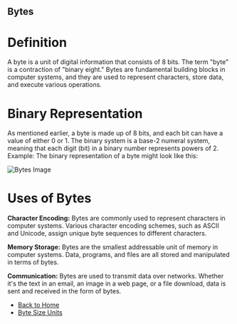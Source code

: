 ## Bytes

# Definition
A byte is a unit of digital information that consists of 8 bits. The term "byte" is a contraction of "binary eight." 
Bytes are fundamental building blocks in computer systems, and they are used to represent characters, store data, and execute various operations.

# Binary Representation
As mentioned earlier, a byte is made up of 8 bits, and each bit can have a value of either 0 or 1. 
The binary system is a base-2 numeral system, meaning that each digit (bit) in a binary number represents powers of 2.
Example: The binary representation of a byte might look like this: 

![Bytes Image](https://scontent-ord5-2.xx.fbcdn.net/v/t1.18169-9/10801563_10152325847311222_4130332589331047097_n.jpg?_nc_cat=104&ccb=1-7&_nc_sid=908e45&_nc_ohc=rJ-a4q06EnEAX_lfVhx&_nc_ht=scontent-ord5-2.xx&oh=00_AfDhtkBrIVw1V8gwYr1DWOpU4R5jtGyAiHiIKxI36tSO0Q&oe=659AEABF)

# Uses of Bytes
**Character Encoding:** Bytes are commonly used to represent characters in computer systems. Various character encoding schemes, such as ASCII and Unicode, assign unique byte sequences to different characters.

**Memory Storage:** Bytes are the smallest addressable unit of memory in computer systems. Data, programs, and files are all stored and manipulated in terms of bytes.

**Communication:** Bytes are used to transmit data over networks. Whether it's the text in an email, an image in a web page, or a file download, data is sent and received in the form of bytes.

- [Back to Home](README.md)
- [Byte Size Units](byte-size-units.md)
